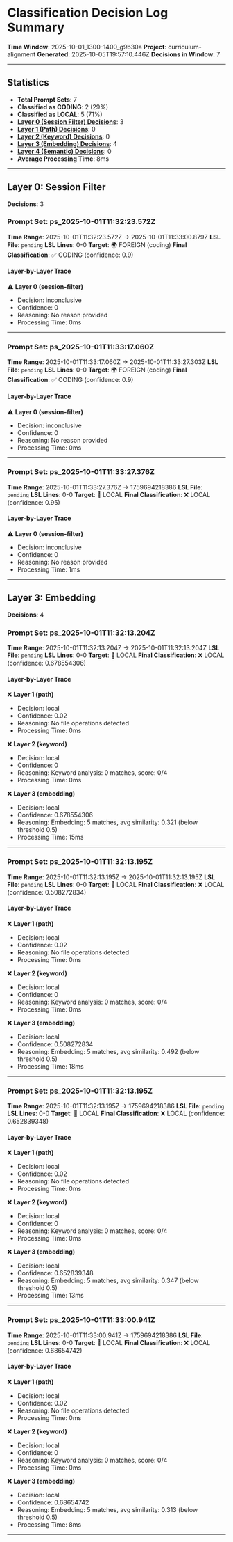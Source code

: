 # Classification Decision Log Summary

**Time Window**: 2025-10-01_1300-1400_g9b30a
**Project**: curriculum-alignment
**Generated**: 2025-10-05T19:57:10.446Z
**Decisions in Window**: 7

---

## Statistics

- **Total Prompt Sets**: 7
- **Classified as CODING**: 2 (29%)
- **Classified as LOCAL**: 5 (71%)
- **[Layer 0 (Session Filter) Decisions](#layer-0-session-filter)**: 3
- **[Layer 1 (Path) Decisions](#layer-1-path)**: 0
- **[Layer 2 (Keyword) Decisions](#layer-2-keyword)**: 0
- **[Layer 3 (Embedding) Decisions](#layer-3-embedding)**: 4
- **[Layer 4 (Semantic) Decisions](#layer-4-semantic)**: 0
- **Average Processing Time**: 8ms

---

## Layer 0: Session Filter

**Decisions**: 3

### Prompt Set: ps_2025-10-01T11:32:23.572Z

**Time Range**: 2025-10-01T11:32:23.572Z → 2025-10-01T11:33:00.879Z
**LSL File**: `pending`
**LSL Lines**: 0-0
**Target**: 🌍 FOREIGN (coding)
**Final Classification**: ✅ CODING (confidence: 0.9)

#### Layer-by-Layer Trace

⚠️ **Layer 0 (session-filter)**
- Decision: inconclusive
- Confidence: 0
- Reasoning: No reason provided
- Processing Time: 0ms

---

### Prompt Set: ps_2025-10-01T11:33:17.060Z

**Time Range**: 2025-10-01T11:33:17.060Z → 2025-10-01T11:33:27.303Z
**LSL File**: `pending`
**LSL Lines**: 0-0
**Target**: 🌍 FOREIGN (coding)
**Final Classification**: ✅ CODING (confidence: 0.9)

#### Layer-by-Layer Trace

⚠️ **Layer 0 (session-filter)**
- Decision: inconclusive
- Confidence: 0
- Reasoning: No reason provided
- Processing Time: 0ms

---

### Prompt Set: ps_2025-10-01T11:33:27.376Z

**Time Range**: 2025-10-01T11:33:27.376Z → 1759694218386
**LSL File**: `pending`
**LSL Lines**: 0-0
**Target**: 📍 LOCAL
**Final Classification**: ❌ LOCAL (confidence: 0.95)

#### Layer-by-Layer Trace

⚠️ **Layer 0 (session-filter)**
- Decision: inconclusive
- Confidence: 0
- Reasoning: No reason provided
- Processing Time: 1ms

---

## Layer 3: Embedding

**Decisions**: 4

### Prompt Set: ps_2025-10-01T11:32:13.204Z

**Time Range**: 2025-10-01T11:32:13.204Z → 2025-10-01T11:32:13.204Z
**LSL File**: `pending`
**LSL Lines**: 0-0
**Target**: 📍 LOCAL
**Final Classification**: ❌ LOCAL (confidence: 0.678554306)

#### Layer-by-Layer Trace

❌ **Layer 1 (path)**
- Decision: local
- Confidence: 0.02
- Reasoning: No file operations detected
- Processing Time: 0ms

❌ **Layer 2 (keyword)**
- Decision: local
- Confidence: 0
- Reasoning: Keyword analysis: 0 matches, score: 0/4
- Processing Time: 0ms

❌ **Layer 3 (embedding)**
- Decision: local
- Confidence: 0.678554306
- Reasoning: Embedding: 5 matches, avg similarity: 0.321 (below threshold 0.5)
- Processing Time: 15ms

---

### Prompt Set: ps_2025-10-01T11:32:13.195Z

**Time Range**: 2025-10-01T11:32:13.195Z → 2025-10-01T11:32:13.195Z
**LSL File**: `pending`
**LSL Lines**: 0-0
**Target**: 📍 LOCAL
**Final Classification**: ❌ LOCAL (confidence: 0.508272834)

#### Layer-by-Layer Trace

❌ **Layer 1 (path)**
- Decision: local
- Confidence: 0.02
- Reasoning: No file operations detected
- Processing Time: 0ms

❌ **Layer 2 (keyword)**
- Decision: local
- Confidence: 0
- Reasoning: Keyword analysis: 0 matches, score: 0/4
- Processing Time: 0ms

❌ **Layer 3 (embedding)**
- Decision: local
- Confidence: 0.508272834
- Reasoning: Embedding: 5 matches, avg similarity: 0.492 (below threshold 0.5)
- Processing Time: 18ms

---

### Prompt Set: ps_2025-10-01T11:32:13.195Z

**Time Range**: 2025-10-01T11:32:13.195Z → 1759694218386
**LSL File**: `pending`
**LSL Lines**: 0-0
**Target**: 📍 LOCAL
**Final Classification**: ❌ LOCAL (confidence: 0.652839348)

#### Layer-by-Layer Trace

❌ **Layer 1 (path)**
- Decision: local
- Confidence: 0.02
- Reasoning: No file operations detected
- Processing Time: 0ms

❌ **Layer 2 (keyword)**
- Decision: local
- Confidence: 0
- Reasoning: Keyword analysis: 0 matches, score: 0/4
- Processing Time: 0ms

❌ **Layer 3 (embedding)**
- Decision: local
- Confidence: 0.652839348
- Reasoning: Embedding: 5 matches, avg similarity: 0.347 (below threshold 0.5)
- Processing Time: 13ms

---

### Prompt Set: ps_2025-10-01T11:33:00.941Z

**Time Range**: 2025-10-01T11:33:00.941Z → 1759694218386
**LSL File**: `pending`
**LSL Lines**: 0-0
**Target**: 📍 LOCAL
**Final Classification**: ❌ LOCAL (confidence: 0.68654742)

#### Layer-by-Layer Trace

❌ **Layer 1 (path)**
- Decision: local
- Confidence: 0.02
- Reasoning: No file operations detected
- Processing Time: 0ms

❌ **Layer 2 (keyword)**
- Decision: local
- Confidence: 0
- Reasoning: Keyword analysis: 0 matches, score: 0/4
- Processing Time: 0ms

❌ **Layer 3 (embedding)**
- Decision: local
- Confidence: 0.68654742
- Reasoning: Embedding: 5 matches, avg similarity: 0.313 (below threshold 0.5)
- Processing Time: 8ms

---

